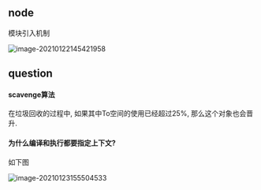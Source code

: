 ## node

模块引入机制

![image-20210122145421958](https://i.loli.net/2021/01/22/ufCNoO7Ick3P2Hi.png)





## question

#### scavenge算法

在垃圾回收的过程中, 如果其中To空间的使用已经超过25%, 那么这个对象也会晋升.

#### 为什么编译和执行都要指定上下文?

如下图

![image-20210123155504533](https://i.loli.net/2021/01/23/S7Vz9glUfDbovBQ.png)

